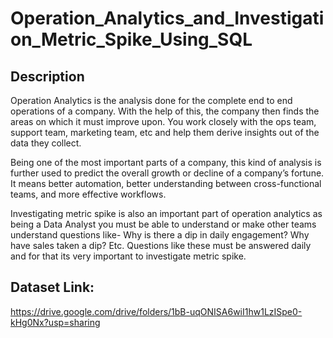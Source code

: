 # Operation_Analytics_and_Investigation_Metric_Spike_Using_SQL

## Description
Operation Analytics is the analysis done for the complete end to end operations of a company. With the help of this, the company then finds the areas on which it must improve upon. You work closely with the ops team, support team, marketing team, etc and help them derive insights out of the data they collect.

Being one of the most important parts of a company, this kind of analysis is further used to predict the overall growth or decline of a company’s fortune. It means better automation, better understanding between cross-functional teams, and more effective workflows.

Investigating metric spike is also an important part of operation analytics as being a Data Analyst you must be able to understand or make other teams understand questions like- Why is there a dip in daily engagement? Why have sales taken a dip? Etc. Questions like these must be answered daily and for that its very important to investigate metric spike.

## Dataset Link:
https://drive.google.com/drive/folders/1bB-uqONISA6wiI1hw1LzISpe0-kHg0Nx?usp=sharing

